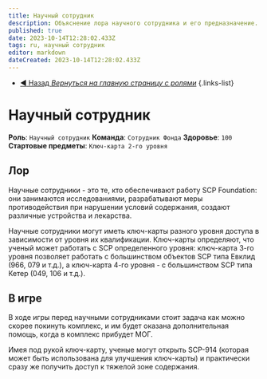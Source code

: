 ```yaml
---
title: Научный сотрудник
description: Объяснение лора научного сотрудника и его предназначение.
published: true
date: 2023-10-14T12:28:02.433Z
tags: ru, научный сотрудник
editor: markdown
dateCreated: 2023-10-14T12:28:02.433Z
---
```


- [:arrow_backward: Назад *Вернуться на главную страницу с ролями*](/ru/game/jobs)
{.links-list}
# Научный сотрудник
**Роль**: `Научный сотрудник`
**Команда**: `Сотрудник Фонда`
**Здоровье**: `100`
**Стартовые предметы**: `Ключ-карта 2-го уровня`
## Лор
Научные сотрудники - это те, кто обеспечивают работу SCP Foundation: они занимаются исследованиями, разрабатывают меры противодействия при нарушении условий содержания, создают различные устройства и лекарства.

Научные сотрудники могут иметь ключ-карты разного уровня доступа в зависимости от уровня их квалификации. Ключ-карты определяют, что ученый может работать с SCP определенного уровня: ключ-карта 3-го уровня позволяет работать с большинством объектов SCP типа Евклид (966, 079 и т.д.), а ключ-карта 4-го уровня - с большинством SCP типа Кетер (049, 106 и т.д.).

## В игре

В ходе игры перед научными сотрудниками стоит задача как можно скорее покинуть комплекс, и им будет оказана дополнительная помощь, когда в комплекс прибудет МОГ.

Имея под рукой ключ-карту, ученые могут открыть SCP-914 (которая может быть использована для улучшения ключ-карты) и практически сразу же получить доступ к тяжелой зоне содержания.